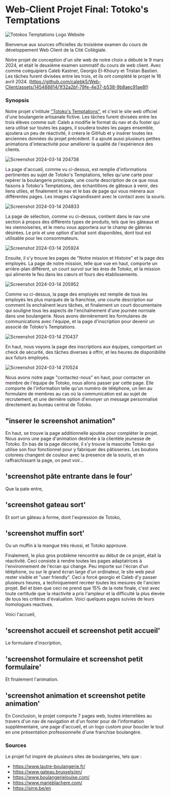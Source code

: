 # Web-Client Projet Final: Totoko's Temptations
![Totokos Temptations Logo Website](https://github.com/calebk5/Web-Client/assets/145488814/710a1527-cb2e-4786-8a07-6891eaf5912f)

Bienvenue aux sources officielles du troisième examen du cours de développement Web Client de la Cité Collégiale.

Notre projet de conception d'un site web de notre choix a débuté le 9 mars 2024, et etait le deuxième examen sommatif du cours de web client. Avec comme coéquipiers Caleb Kastner, Georgio El-Khoury et Tristan Bastien. Les tâches furent divisées entre les trois, et ils ont complété le projet le 16 avril 2024.
(https://github.com/calebk5/Web-Client/assets/145488814/1f32a2bf-79fe-4e37-b538-9b8aec91ae8f)

### Synopsis

Notre projet s'intitule ["Totoko's Temptations"](https://github.com/calebk5/Web-Client/blob/main/Pages%20HTML/Accueil_Boulangerie.html), et c'est le site web officiel d'une boulangerie artisanale fictive. Les tâches furent divisées entre les trois élèves comme suit: Caleb a modifie le format du nav et du footer qui sera utilisé sur toutes les pages, il soudera toutes les pages ensemble, ajoutera un peu de réactivité, il créera le GitHub et y insérer toutes les anciennes données du projet précédent. Il a ajouté aussi plusieurs petites animations d'interactivité pour améliorer la qualité de l'expérience des clients.

![Screenshot 2024-03-14 204738](https://github.com/calebk5/Web-Client/assets/145488814/841f8582-c07e-47ea-854a-c528c704aab5)

La page d'accueil, comme vu ci-dessus, est remplie d'informations pertinentes au sujet de Totoko's Temptations, telles qu'une carte pour repérer la boulangerie principale, une courte description de ce que nous faisons à Totoko's Temptations, des échantillons de gâteaux à venir, des liens utiles, et finalement le nav et le bas de page qui vous mènera aux différentes pages. Les images s’agrandissent avec le contact avec la souris.

![Screenshot 2024-03-14 204833](https://github.com/calebk5/Web-Client/assets/145488814/91062213-fa00-4185-8812-a00df55e3097)

La page de sélection, comme vu ci-dessus, contient dans le nav une section à propos des différents types de produits, tels que les gâteaux et les viennoiseries, et le menu vous apportera sur le champ de gâteries désirées. Le prix et une option d'achat sont disponibles, dont tout est utilisable pour les consommateurs.

![Screenshot 2024-03-14 205924](https://github.com/calebk5/Web-Client/assets/145488814/9f37c2ad-d9a6-4d72-9b17-0cc1428e1483)

Ensuite, il s'y trouve les pages de "Notre mission et Histoire" et la page des employés. La page de notre mission, telle que vue en haut, comporte un arrière-plan différent, un court survol sur les ères de Totoko, et la mission qui alimente le feu dans les cœurs et fours des établissements.

![Screenshot 2024-03-14 205952](https://github.com/calebk5/Web-Client/assets/145488814/f62cb891-1b11-421c-9940-885e939b400d)

Comme vu ci-dessus, la page des employés est remplie de tous les employés les plus marqués de la franchise, une courte description sur comment ils enchaînent leurs tâches, et finalement un court documentaire qui souligne tous les aspects de l'enchaînement d'une journée normale dans une boulangerie.
Nous avons dernièrement les formulaires de communications avec l'équipe, et la page d'inscription pour devenir un associé de Totoko's Temptations.

![Screenshot 2024-03-14 210437](https://github.com/calebk5/Web-Client/assets/145488814/46cc7acf-2622-4157-a9cb-eb094bad0792)

En haut, nous voyons la page des inscriptions aux équipes, comportant un check de sécurité, des tâches diverses à offrir, et les heures de disponibilité aux futurs employés.

![Screenshot 2024-03-14 210524](https://github.com/calebk5/Web-Client/assets/145488814/ab2dea68-2b9b-4521-9284-cfeca99728d8)

Nous avons notre page "contactez-nous" en haut, pour contacter un membre de l'équipe de Totoko, nous allons passer par cette page. Elle comporte de l'information telle qu'un numéro de téléphone, un lien au formulaire de membres au cas où la communication est au sujet de recrutement, et une dernière option d'envoyer un message personnalisé directement au bureau central de Totoko.

## "inserer le screenshot animation"

En haut, se trouve la page additionnelle ajoutée pour compléter le projet. Nous avons une page d'animation destinée à la clientèle jeunesse de Totoko. En bas de la page décorée, il s'y trouve la mascotte Totoko qui utilise son four fonctionnel pour y fabriquer des pâtisseries. Les boutons colorees changent de couleur avec la presence de la souris, et en raffraichissant la page, on peut voir...

## 'screenshot pâte entrante dans le four'

Que la pate entre,

## 'screenshot gateau sort'

Et sort un gâteau à forme, dont l'expression de Totoko,

## 'screenshot muffin sort'

Ou un muffin à la mangue très réussi, et Totoko approuve.

Finalement, le plus gros problème rencontré au début de ce projet, était la réactivité. Ceci consiste à rendre toutes les pages adaptatrices à l'environnement de l'écran qui change. Peu importe sur l'écran d'un téléphone, ou sur le grand écran large d'un ordinateur, le site web peut rester visible et "user friendly". Ceci a forcé georgio et Caleb d'y passer plusieurs heures, a techniquement recréer toutes les mesures de l'ancien projet. Bel et bien que ceci ne prend que 15% de la note finale, c'est avec toute certitude que la réactivité a pris l'ampleur et la difficulté la plus élevée de tous les critères d'évaluation. Voici quelques pages suivies de leurs homologues reactives.

Voici l'accueil,

## 'screenshot accueil et screenshot petit accueil'

Le formulaire d'inscription,

## 'screenshot formulaire et screenshot petit formulaire'

Et finalement l'animation.

## 'screenshot animation et screenshot petite animation'

En Conclusion, le projet comporte 7 pages web, toutes interreliées au travers d'un nav de navigation et d'un footer pour de l'information supplémentaire, une page d'accueil, et un logo custom pour boucler le tout en une présentation professionnelle d'une franchise boulangère.

### Sources
Le projet fut inspiré de plusieurs sites de boulangeries, tels que : 
* https://www.lautre-boulangerie.fr/
* https://www.gateau.brussels/en/
* https://www.boulangerielouise.com/
* https://www.marieblachere.com/
* https://sirre.be/en

